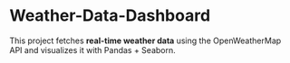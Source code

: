 # Weather-Data-Dashboard
This project fetches **real-time weather data** using the OpenWeatherMap API and visualizes it with Pandas + Seaborn.
